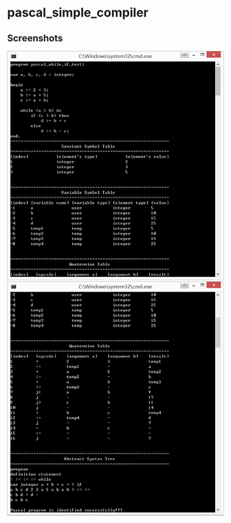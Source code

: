 # pascal_simple_compiler

## Screenshots
![pascal_simple_compiler_a](.images/pascal_simple_compiler_a.png)
![pascal_simple_compiler_b](.images/pascal_simple_compiler_b.png)
